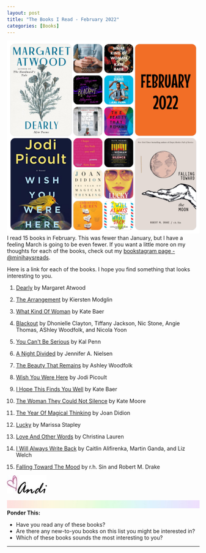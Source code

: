 ```yaml
---
layout: post
title: "The Books I Read - February 2022"
categories: [Books]
---
```

![books](/images/February2022Books.JPG)
I read 15 books in February. This was fewer than January, but I have a feeling March is going to be even fewer. If you want a little more on my thoughts for each of the books, check out my [bookstagram page - @minihaysreads](http://instagram.com/minihaysreads). 

Here is a link for each of the books. I hope you find something that looks interesting to you. 

1. [Dearly](https://www.amazon.com/Dearly-New-Poems-Margaret-Atwood/dp/006303249X) by Margaret Atwood

2. [The Arrangement](https://www.amazon.com/Arrangement-Kiersten-Modglin-ebook/dp/B08RS5JH69) by Kiersten Modglin

3. [What Kind Of Woman](https://www.amazon.com/What-Kind-Woman-Kate-Baer/dp/0063008424) by Kate Baer

4. [Blackout](https://www.amazon.com/Blackout-Dhonielle-Clayton/dp/0063088096) by Dhonielle Clayton, Tiffany Jackson, Nic Stone, Angie Thomas, AShley Woodfolk, and Nicola Yoon

5. [You Can't Be Serious](https://www.amazon.com/You-Cant-Serious-Kal-Penn/dp/1982171383) by Kal Penn

6. [A Night Divided](https://www.amazon.com/Night-Divided-Jennifer-Nielsen/dp/0545682428) by Jennifer A. Nielsen

7. [The Beauty That Remains](https://www.amazon.com/Beauty-That-Remains-Ashley-Woodfolk/dp/1524715875) by Ashley Woodfolk

8. [Wish You Were Here](https://www.amazon.com/Wish-You-Were-Here-Novel/dp/1984818414) by Jodi Picoult

9. [I Hope This Finds You Well](https://www.amazon.com/Hope-This-Finds-You-Well/dp/0063137992) by Kate Baer

10. [The Woman They Could Not Silence](https://www.amazon.com/Woman-They-Could-Not-Silence/dp/1492696722) by Kate Moore

11. [The Year Of Magical Thinking](https://www.amazon.com/Year-Magical-Thinking-Joan-Didion/dp/1400078431) by Joan Didion

12. [Lucky](https://www.amazon.com/Lucky-Marissa-Stapley/dp/1668002450) by Marissa Stapley

13. [Love And Other Words](https://www.amazon.com/Love-Other-Words-Christina-Lauren/dp/1501128019) by Christina Lauren

14. [I Will Always Write Back](https://www.amazon.com/Will-Always-Write-Back-Changed/dp/0316241334) by Caitlin Alifirenka, Martin Ganda, and Liz Welch

15. [Falling Toward The Mood](https://www.amazon.com/Falling-Toward-Moon-r-h-Sin/dp/1524853836) by r.h. Sin and Robert M. Drake

![Andi](/images/andi.jpg)

![header](/images/SkinnyRainbow.jpg)
**Ponder This:**
- Have you read any of these books?
- Are there any new-to-you books on this list you might be interested in?
- Which of these books sounds the most interesting to you?

----